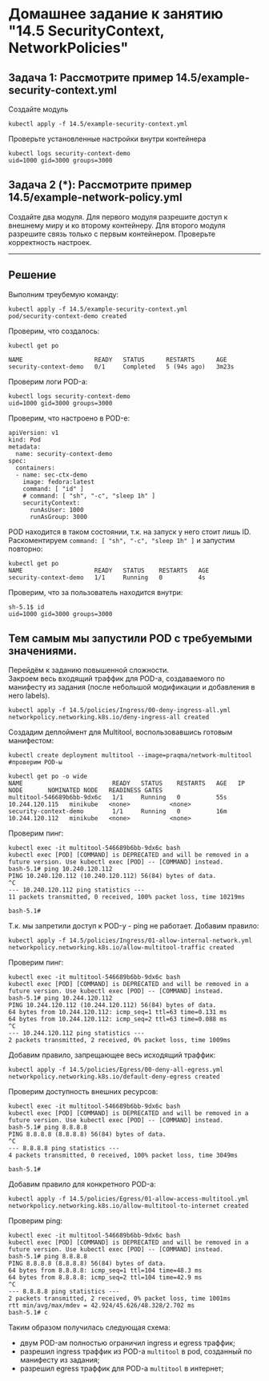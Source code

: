 # Домашнее задание к занятию "14.5 SecurityContext, NetworkPolicies"

## Задача 1: Рассмотрите пример 14.5/example-security-context.yml

Создайте модуль

```
kubectl apply -f 14.5/example-security-context.yml
```

Проверьте установленные настройки внутри контейнера

```
kubectl logs security-context-demo
uid=1000 gid=3000 groups=3000
```

## Задача 2 (*): Рассмотрите пример 14.5/example-network-policy.yml

Создайте два модуля. Для первого модуля разрешите доступ к внешнему миру
и ко второму контейнеру. Для второго модуля разрешите связь только с
первым контейнером. Проверьте корректность настроек.

---

## Решение
Выполним треубемую команду:
```
kubectl apply -f 14.5/example-security-context.yml
pod/security-context-demo created
```
Проверим, что создалось:
```
kubectl get po

NAME                    READY   STATUS      RESTARTS      AGE
security-context-demo   0/1     Completed   5 (94s ago)   3m23s
```
Проверим логи POD-а:
```
kubectl logs security-context-demo
uid=1000 gid=3000 groups=3000
```
Проверим, что настроено в POD-е:
```
apiVersion: v1
kind: Pod
metadata:
  name: security-context-demo
spec:
  containers:
  - name: sec-ctx-demo
    image: fedora:latest
    command: [ "id" ]
    # command: [ "sh", "-c", "sleep 1h" ]
    securityContext:
      runAsUser: 1000
      runAsGroup: 3000    
```
POD находится в таком состоянии, т.к. на запуск у него стоит лишь ID. Раскоментируем ``command: [ "sh", "-c", "sleep 1h" ]`` и запустим повторно:
```
kubectl get po
NAME                    READY   STATUS    RESTARTS   AGE
security-context-demo   1/1     Running   0          4s
```
Проверим, что за пользователь находится внутри:
```
sh-5.1$ id
uid=1000 gid=3000 groups=3000
```
Тем самым мы запустили POD с требуемыми значениями.
---
Перейдём к заданию повышенной сложности.  
Закроем весь входящий траффик для POD-а, создаваемого по манифесту из задания (после небольшой модификации и добавления в него labels).
```
kubectl apply -f 14.5/policies/Ingress/00-deny-ingress-all.yml 
networkpolicy.networking.k8s.io/deny-ingress-all created
```
Создадим деплоймент для Multitool, воспользовавшись готовым манифестом:
```
kubectl create deployment multitool --image=praqma/network-multitool
#проверим POD-ы

kubectl get po -o wide  
NAME                         READY   STATUS    RESTARTS   AGE   IP               NODE       NOMINATED NODE   READINESS GATES
multitool-546689b6bb-9dx6c   1/1     Running   0          55s   10.244.120.115   minikube   <none>           <none>
security-context-demo        1/1     Running   0          16m   10.244.120.112   minikube   <none>           <none>
```
Проверим пинг:
```
kubectl exec -it multitool-546689b6bb-9dx6c bash
kubectl exec [POD] [COMMAND] is DEPRECATED and will be removed in a future version. Use kubectl exec [POD] -- [COMMAND] instead.
bash-5.1# ping 10.240.120.112
PING 10.240.120.112 (10.240.120.112) 56(84) bytes of data.
^C
--- 10.240.120.112 ping statistics ---
11 packets transmitted, 0 received, 100% packet loss, time 10219ms

bash-5.1# 
```
Т.к. мы запретили доступ к POD-у - ping не работает. Добавим правило:
```
kubectl apply -f 14.5/policies/Ingress/01-allow-internal-network.yml
networkpolicy.networking.k8s.io/allow-multitool-traffic created
```
Проверим пинг:
```
kubectl exec -it multitool-546689b6bb-9dx6c bash                    
kubectl exec [POD] [COMMAND] is DEPRECATED and will be removed in a future version. Use kubectl exec [POD] -- [COMMAND] instead.
bash-5.1# ping 10.244.120.112
PING 10.244.120.112 (10.244.120.112) 56(84) bytes of data.
64 bytes from 10.244.120.112: icmp_seq=1 ttl=63 time=0.131 ms
64 bytes from 10.244.120.112: icmp_seq=2 ttl=63 time=0.088 ms
^C
--- 10.244.120.112 ping statistics ---
2 packets transmitted, 2 received, 0% packet loss, time 1009ms
```
Добавим правило, запрещающее весь исходящий траффик:
```
kubectl apply -f 14.5/policies/Egress/00-deny-all-egress.yml 
networkpolicy.networking.k8s.io/default-deny-egress created
```
Проверим доступность внешних ресурсов:
```
kubectl exec -it multitool-546689b6bb-9dx6c bash            
kubectl exec [POD] [COMMAND] is DEPRECATED and will be removed in a future version. Use kubectl exec [POD] -- [COMMAND] instead.
bash-5.1# ping 8.8.8.8
PING 8.8.8.8 (8.8.8.8) 56(84) bytes of data.
^C
--- 8.8.8.8 ping statistics ---
4 packets transmitted, 0 received, 100% packet loss, time 3049ms

bash-5.1# 
```
Добавим правило для конкретного POD-а:
```
kubectl apply -f 14.5/policies/Egress/01-allow-access-multitool.yml
networkpolicy.networking.k8s.io/allow-multitool-to-internet created
```
Проверим ping:
```
kubectl exec -it multitool-546689b6bb-9dx6c bash
kubectl exec [POD] [COMMAND] is DEPRECATED and will be removed in a future version. Use kubectl exec [POD] -- [COMMAND] instead.
bash-5.1# ping 8.8.8.8
PING 8.8.8.8 (8.8.8.8) 56(84) bytes of data.
64 bytes from 8.8.8.8: icmp_seq=1 ttl=104 time=48.3 ms
64 bytes from 8.8.8.8: icmp_seq=2 ttl=104 time=42.9 ms
^C
--- 8.8.8.8 ping statistics ---
2 packets transmitted, 2 received, 0% packet loss, time 1001ms
rtt min/avg/max/mdev = 42.924/45.626/48.328/2.702 ms
bash-5.1# c
```
Таким образом получилась следующая схема:
* двум POD-ам полностью ограничил ingress и egress траффик;
* разрешил ingress траффик из POD-а ``multitool`` в pod, созданный по манифесту из задания;
* разрешил egress траффик для POD-a ``multitool`` в интернет;